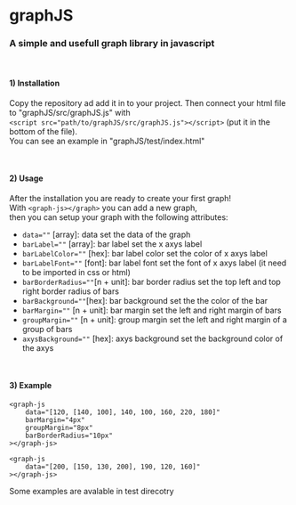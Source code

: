 # graphJS

### A simple and usefull graph library in javascript

<br>

#### 1) Installation

Copy the repository ad add it in to your project. Then connect your html file to "graphJS/src/graphJS.js" with <br>
```<script src="path/to/graphJS/src/graphJS.js"></script>``` (put it in the bottom of the file). <br>
You can see an example in "graphJS/test/index.html"

<br>

#### 2) Usage

After the installation you are ready to create your first graph! <br>
With ```<graph-js></graph>``` you can add a new graph, <br>
then you can setup your graph with the following attributes:
- ```data=""``` [array]: data set the data of the graph
- ```barLabel=""``` [array]: bar label set the x axys label
- ```barLabelColor=""``` [hex]: bar label color set the color of x axys label
- ```barLabelFont=""``` [font]: bar label font set the font of x axys label (it need to be imported in css or html)
- ```barBorderRadius=""```[n + unit]: bar border radius set the top left and top right border radius of bars
- ```barBackground=""```[hex]: bar background set the the color of the bar
- ```barMargin=""``` [n + unit]: bar margin set the left and right margin of bars
- ```groupMargin=""``` [n + unit]: group margin set the left and right margin of a group of bars
- ```axysBackground=""``` [hex]: axys background set the background color of the axys

<br>

#### 3) Example

```
<graph-js
    data="[120, [140, 100], 140, 100, 160, 220, 180]"
    barMargin="4px"
    groupMargin="8px"
    barBorderRadius="10px"
></graph-js>
```
```
<graph-js
    data="[200, [150, 130, 200], 190, 120, 160]"
></graph-js>
```

Some examples are avalable in test direcotry
